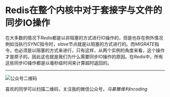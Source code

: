 # Redis在整个内核中对于套接字与文件的同步IO操作

在大多数的情况下*Redis*都是以非阻塞的方式进行IO操作的，但是也存在例外情况
例如当执行*SYNC*指令时，*slave*节点就是以阻塞的方式进行的。而*MIGRATE*指令，也必须是以阻塞的方式来进行，只有这样，从两个实例的角度来看，这个操作才是原子的。因此这也就是我们为什么需要同步IO操作的原因。在*Redis*中，所有这些同步IO操作都是以毫秒级时间来计算超时返回的。


***
![公众号二维码](https://machiavelli-1301806039.cos.ap-beijing.myqcloud.com/qrcode_for_gh_836beef2355a_344.jpg)

喜欢的同学可以扫描二维码，关注我的微信公众号，*马基雅维利incoding*